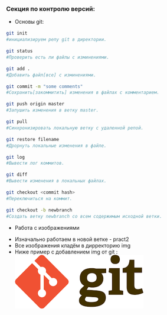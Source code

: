 ### Секция по контролю версий:

* Основы git:

```sh
git init
#инициализируем репу git в директории.

```

```sh
git status
#Проверить есть ли файлы с изминениями.

```


```sh
git add .
#Добавить файл[все] с изминениями.

```

```sh
git commit -m "some comments"
#Сохранить[закоммитить] изменения в файлах с комментарием.

```

```sh
git push origin master
#Запушить изменения в ветку master.

```

```sh
git pull
#Синхронизировать локальную ветку с удаленной репой.

```

```sh
git restore filename
#Дрорнуть локальные изменения в файле.

```

```sh
git log
#Вывести лог коммитов.

```

```sh
git diff
#Вывести изменения в локальных файлах.

```

```sh
git checkout <commit hash>
#Переключиться на коммит.

```

```sh
git checkout -b newbranch
#Создать ветку newbranch со всем содержимым исходной ветки.

```

* Работа с изображениями

 - Изначально работаем в новой ветке - pract2
 - Все изображения кладём в дирректорию img
 - Ниже пример с добавлением img от git :
![git](img/git.png "Лого git")
